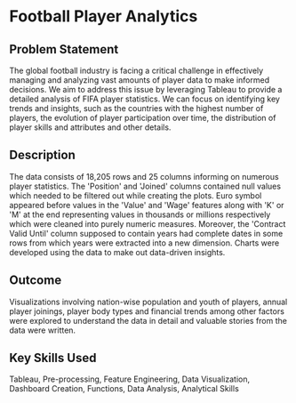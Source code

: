 # Football Player Analytics

## Problem Statement
The global football industry is facing a critical challenge in effectively managing and analyzing vast amounts of player data to make informed decisions. We aim to address this issue by leveraging Tableau to provide a detailed analysis of FIFA player statistics. We can focus on identifying key trends and insights, such as the countries with the highest number of players, the evolution of player participation over time, the distribution of player skills and attributes and other details.

## Description
The data consists of 18,205 rows and 25 columns informing on numerous player statistics. The 'Position' and 'Joined' columns contained null values which needed to be filtered out while creating the plots. Euro symbol appeared before values in the 'Value' and 'Wage' features along with 'K' or 'M' at the end representing values in thousands or millions respectively which were cleaned into purely numeric measures. Moreover, the 'Contract Valid Until' column supposed to contain years had complete dates in some rows from which years were extracted into a new dimension. Charts were developed using the data to make out data-driven insights.

## Outcome
Visualizations involving nation-wise population and youth of players, annual player joinings, player body types and financial trends among other factors were explored to understand the data in detail and valuable stories from the data were written.

## Key Skills Used
Tableau, Pre-processing, Feature Engineering, Data Visualization, Dashboard Creation, Functions, Data Analysis, Analytical Skills
